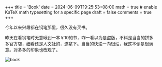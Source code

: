 +++
title = 'Book'
date = 2024-06-09T19:25:53+08:00
math = true                                 # enable KaTeX math typesetting for a specific page
draft = false
comments = true
+++

今年以来兴趣都在钢笔那里，很久没有买书。

昨天在看钢笔时无意瞅到一本￥10的书，咋一看以为是盗版，不料是当当的拼多多官方店，细看还是人文社的，遂拿下。当当的快递一向很烂，我这本倒是很满意。对多多的印象也改观了。

![book](https://picx.zhimg.com/80/v2-d387f0b77f7a044cbdf037c76afe4a64_1440w.jpeg)
